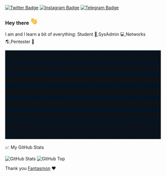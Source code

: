 [![Twitter Badge](https://img.shields.io/badge/-@kyb3rvizsla-1ca0f1?style=flat-square&labelColor=1c1c1f&logo=twitter&logoColor=white&link=https://twitter.com/kyb3rvizsla)](https://twitter.com/kyb3rvizsla) [![Instagram Badge](https://img.shields.io/badge/-@kyb3rvizsla-1ca0f1?style=flat-square&labelColor=1c1c1f&logo=instagram&logoColor=white&link=https://instagram.com/kyb3rvizsla)](https://instagram.com/instagram) [![Telegram Badge](https://img.shields.io/badge/-@kyb3rvizsla-1ca0f1?style=flat-square&labelColor=1c1c1f&logo=telegram&logoColor=dark&link=https://t.me/kyb3rvizsla)](https://t.me/kyb3rvizsla)
### Hey there <img src="hand.gif" width="25px">

I am and I learn a bit of everything: Student :blue_book:,SysAdmin :computer:,Networks :earth_americas:,Pentester :angel:

![Banner](banner.gif)

📈 My GitHub Stats

![GitHub Stats](https://github-readme-stats.vercel.app/api?username=kyb3rvizsla&show_icons=true&theme=react&include_all_commits=false)
![GitHub Top](https://github-readme-stats.vercel.app/api/top-langs/?username=kyb3rvizsla&show_icons=true&include_all_commits=true&hide_border=false&theme=react&layout=compact)

Thank you [Fantasmon](https://github.com/spawmc) :heart: